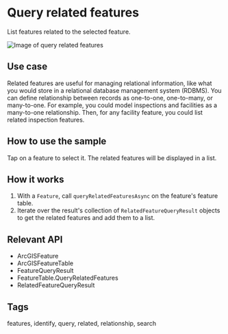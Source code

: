 # Query related features

List features related to the selected feature.

![Image of query related features](query_related_features.png)

## Use case

Related features are useful for managing relational information, like what you would store in a relational database management system (RDBMS). You can define relationship between records as one-to-one, one-to-many, or many-to-one. For example, you could model inspections and facilities as a many-to-one relationship. Then, for any facility feature, you could list related inspection features.

## How to use the sample

Tap on a feature to select it. The related features will be displayed in a list.

## How it works

1. With a `Feature`, call `queryRelatedFeaturesAsync` on the feature's feature table.
2. Iterate over the result's collection of `RelatedFeatureQueryResult` objects to get the related features and add them to a list.

## Relevant API

* ArcGISFeature
* ArcGISFeatureTable
* FeatureQueryResult
* FeatureTable.QueryRelatedFeatures
* RelatedFeatureQueryResult

## Tags

features, identify, query, related, relationship, search
